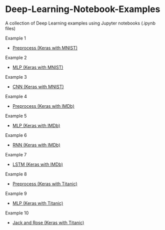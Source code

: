 # Deep-Learning-Notebook-Examples
A collection of Deep Learning examples using Jupyter notebooks (.ipynb files)

Example 1
- [Preprocess (Keras with MNIST)](https://github.com/Kwangmyong/DeepLearn-Jupyter-Examples/blob/master/Keras_MNIST_Preprocess.ipynb)

Example 2
- [MLP (Keras with MNIST)](https://github.com/Kwangmyong/DeepLearn-Jupyter-Examples/blob/master/Keras_MNIST_MLP.ipynb)

Example 3
- [CNN (Keras with MNIST)](https://github.com/Kwangmyong/DeepLearn-Jupyter-Examples/blob/master/Keras_MNIST_CNN.ipynb)

Example 4
- [Preprocess (Keras with IMDb)](https://github.com/Kwangmyong/DeepLearn-Jupyter-Examples/blob/master/Keras_IMDb_Preprocess.ipynb)

Example 5
- [MLP (Keras with IMDb)](https://github.com/Kwangmyong/DeepLearn-Jupyter-Examples/blob/master/Keras_IMDb_MLP.ipynb)

Example 6
- [RNN (Keras with IMDb)](https://github.com/Kwangmyong/DeepLearn-Jupyter-Examples/blob/master/Keras_IMDb_RNN.ipynb)

Example 7
- [LSTM (Keras with IMDb)](https://github.com/Kwangmyong/DeepLearn-Jupyter-Examples/blob/master/Keras_IMDb_LSTM.ipynb)

Example 8
- [Preprocess (Keras with Titanic)](https://github.com/Kwangmyong/DeepLearn-Jupyter-Examples/blob/master/Keras_Titanic_Preprocess.ipynb)

Example 9
- [MLP (Keras with Titanic)](https://github.com/Kwangmyong/DeepLearn-Jupyter-Examples/blob/master/Keras_Titanic_MLP.ipynb)

Example 10
- [Jack and Rose (Keras with Titanic)](https://github.com/Kwangmyong/DeepLearn-Jupyter-Examples/blob/master/Keras_Titanic_Jack_and_Rose.ipynb)